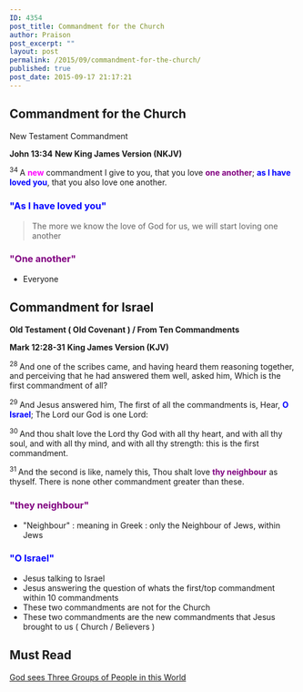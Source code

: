 ```yaml
---
ID: 4354
post_title: Commandment for the Church
author: Praison
post_excerpt: ""
layout: post
permalink: /2015/09/commandment-for-the-church/
published: true
post_date: 2015-09-17 21:17:21
---
```

<h2>Commandment for the Church</h2>
New Testament Commandment

<strong>John 13:34</strong>
<strong> New King James Version (NKJV)</strong>

<span id="en-NKJV-26665" class="text John-13-34"><sup class="versenum">34 </sup><span class="woj">A <span style="color: #ff00ff;"><strong>new</strong></span> commandment I give to you, that you love <span style="color: #800080;"><strong>one another</strong></span>; <span style="color: #0000ff;"><strong>as I have loved you</strong></span>, that you also love one another.</span></span>
<h3><span style="color: #0000ff;">"As I have loved you"</span></h3>
<blockquote>The more we know the love of God for us, we will start loving one another</blockquote>
<h3><span style="color: #800080;">"One another"</span></h3>
<ul>
	<li>Everyone</li>
</ul>
<h2>Commandment for Israel</h2>
<strong>Old Testament ( Old Covenant ) / From Ten Commandments</strong>

<strong>Mark 12:28-31</strong>
<strong> King James Version (KJV)</strong>

<sup class="versenum">28 </sup>And one of the scribes came, and having heard them reasoning together, and perceiving that he had answered them well, asked him, Which is the first commandment of all?

<span id="en-KJV-24703" class="text Mark-12-29"><sup class="versenum">29 </sup>And Jesus answered him, The first of all the commandments is, Hear, <span style="color: #0000ff;"><strong>O Israel</strong></span>; The Lord our God is one Lord:</span>

<span id="en-KJV-24704" class="text Mark-12-30"><sup class="versenum">30 </sup>And thou shalt love the Lord thy God with all thy heart, and with all thy soul, and with all thy mind, and with all thy strength: this is the first commandment.</span>

<span id="en-KJV-24705" class="text Mark-12-31"><sup class="versenum">31 </sup>And the second is like, namely this, Thou shalt love <span style="color: #800080;"><strong>thy neighbour</strong></span> as thyself. There is none other commandment greater than these.</span>
<h3><span style="color: #800080;"><strong>"they neighbour"</strong></span></h3>
<ul>
	<li>"Neighbour" : meaning in Greek : only the Neighbour of Jews, within Jews</li>
</ul>
<h3><span style="color: #0000ff;">"O Israel"</span></h3>
<ul>
	<li>Jesus talking to Israel</li>
	<li>Jesus answering the question of whats the first/top commandment within 10 commandments</li>
	<li>These two commandments are not for the Church</li>
	<li>These two commandments are the new commandments that Jesus brought to us ( Church / Believers )</li>
</ul>
<h2>Must Read</h2>
<a href="http://biblerevelation.org/2015/09/16/god-sees-three-groups-people-world/">God sees Three Groups of People in this World</a>